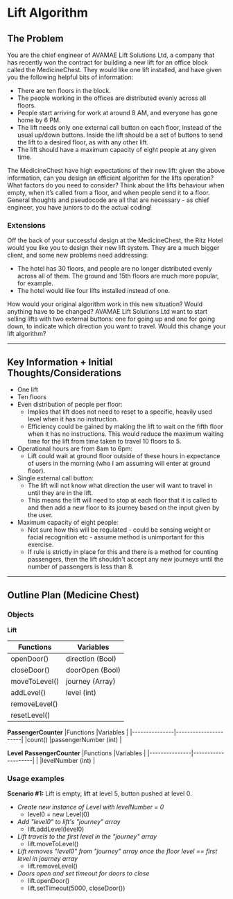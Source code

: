 # Lift Algorithm

## The Problem

You are the chief engineer of AVAMAE Lift Solutions Ltd, a company that has recently won the contract for building a new lift for an office block called the MedicineChest. They would like one lift installed, and have given you the following helpful bits of information:

* There are ten floors in the block.
* The people working in the offices are distributed evenly across all floors.
* People start arriving for work at around 8 AM, and everyone has gone home by 6 PM.
* The lift needs only one external call button on each floor, instead of the usual up/down buttons. Inside the lift should be a set of buttons to send the lift to a desired floor, as with any other lift.
* The lift should have a maximum capacity of eight people at any given time.

The MedicineChest have high expectations of their new lift: given the above information, can you design an efficient algorithm for the lifts operation? What factors do you need to consider? Think about the lifts behaviour when empty, when it’s called from a floor, and when people send it to a floor. General thoughts and pseudocode are all that are necessary - as chief engineer, you have juniors to do the actual coding!

### Extensions

Off the back of your successful design at the MedicineChest, the Ritz Hotel would you like you to design their new lift system. They are a much bigger client, and some new problems need addressing:

* The hotel has 30 floors, and people are no longer distributed evenly across all of them. The ground and 15th floors are much more popular, for example.
* The hotel would like four lifts installed instead of one.

How would your original algorithm work in this new situation? Would anything have to be changed?
AVAMAE Lift Solutions Ltd want to start selling lifts with two external buttons: one for going up and one for going down, to indicate which direction you want to travel. Would this change your lift algorithm?

---

## Key Information + Initial Thoughts/Considerations

* One lift
* Ten floors
* Even distribution of people per floor:
  * Implies that lift does not need to reset to a specific, heavily used level when it has no instruction.
  * Efficiency could be gained by making the lift to wait on the fifth floor when it has no instructions. This would reduce the maximum waiting time for the lift from time taken to travel 10 floors to 5.
* Operational hours are from 8am to 6pm:
  * Lift could wait at ground floor outside of these hours in expectance of users in the morning (who I am assuming will enter at ground floor).
* Single external call button:
  * The lift will not know what direction the user will want to travel in until they are in the lift.
  * This means the lift will need to stop at each floor that it is called to and then add a new floor to its journey based on the input given by the user.
* Maximum capacity of eight people:
  * Not sure how this will be regulated - could be sensing weight or facial recognition etc - assume method is unimportant for this exercise.
  * If rule is strictly in place for this and there is a method for counting passengers, then the lift shouldn't accept any new journeys until the number of passengers is less than 8.
---
## Outline Plan (Medicine Chest)

### Objects

**Lift**

|Functions      |Variables          |
|---------------|-------------------|
|openDoor()     |direction (Bool)   |
|closeDoor()    |doorOpen  (Bool)   |
|moveToLevel()  |journey   (Array)  |
|addLevel()     |level     (int)    |
|removeLevel()  |                   |
|resetLevel()   |                   |


**PassengerCounter**
|Functions      |Variables             |
|---------------|----------------------|
|count()        |passengerNumber (int) |


**Level**
**PassengerCounter**
|Functions      |Variables           |
|---------------|--------------------|
|               |levelNumber (int)   |

### Usage examples

**Scenario #1:** Lift is empty, lift at level 5, button pushed at level 0.
* *Create new instance of Level with levelNumber = 0*
  * level0 = new Level(0)
* *Add "level0" to lift's "journey" array*
  * lift.addLevel(level0)
* *Lift travels to the first level in the "journey" array*
  * lift.moveToLevel()
* *Lift removes "level0" from "journey" array once the floor level == first level in journey array*
  * lift.removeLevel()
* *Doors open and set timeout for doors to close*
  * lift.openDoor()
  * lift.setTimeout(5000, closeDoor())
